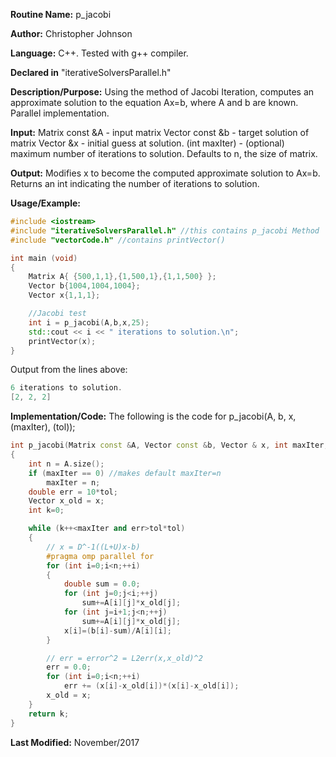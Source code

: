 **Routine Name:** p_jacobi

**Author:** Christopher Johnson

**Language:** C++. Tested with g++ compiler.

**Declared in** "iterativeSolversParallel.h"

**Description/Purpose:** 
Using the method of Jacobi Iteration, computes an approximate solution to the equation Ax=b, where A and b are known. Parallel implementation.

**Input:**
Matrix const &A - input matrix
Vector const &b - target solution of matrix
Vector &x - initial guess at solution.
(int maxIter) - (optional) maximum number of iterations to solution. Defaults to n, the size of matrix.


**Output:**
Modifies x to become the computed approximate solution to Ax=b.
Returns an int indicating the number of iterations to solution.

**Usage/Example:**

```C++
#include <iostream>
#include "iterativeSolversParallel.h" //this contains p_jacobi Method
#include "vectorCode.h" //contains printVector()

int main (void)
{
	Matrix A{ {500,1,1},{1,500,1},{1,1,500} };
	Vector b{1004,1004,1004};
	Vector x{1,1,1};

	//Jacobi test
	int i = p_jacobi(A,b,x,25);
	std::cout << i << " iterations to solution.\n";
	printVector(x);
}
```
Output from the lines above:
```c++
6 iterations to solution.
[2, 2, 2]
```


**Implementation/Code:** The following is the code for p_jacobi(A, b, x, (maxIter), (tol));
```c++
int p_jacobi(Matrix const &A, Vector const &b, Vector & x, int maxIter, double tol)
{
	int n = A.size();
	if (maxIter == 0) //makes default maxIter=n
		maxIter = n;
	double err = 10*tol;
	Vector x_old = x;
	int k=0;

	while (k++<maxIter and err>tol*tol)
	{
		// x = D^-1((L+U)x-b)
		#pragma omp parallel for
		for (int i=0;i<n;++i)
		{
			double sum = 0.0;
			for (int j=0;j<i;++j)
				sum+=A[i][j]*x_old[j];
			for (int j=i+1;j<n;++j)
				sum+=A[i][j]*x_old[j];
			x[i]=(b[i]-sum)/A[i][i];
		}

		// err = error^2 = L2err(x,x_old)^2
		err = 0.0;
		for (int i=0;i<n;++i)
			err += (x[i]-x_old[i])*(x[i]-x_old[i]);
		x_old = x;
	}
	return k;
}
```
**Last Modified:** November/2017
